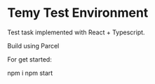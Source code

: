 # Temy Test Environment

Test task implemented with React + Typescript.

Build using Parcel

For get started:

npm i
npm start
